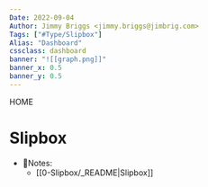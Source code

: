 ```yaml
---
Date: 2022-09-04
Author: Jimmy Briggs <jimmy.briggs@jimbrig.com>
Tags: ["#Type/Slipbox"]
Alias: "Dashboard"
cssclass: dashboard
banner: "![[graph.png]]"
banner_x: 0.5
banner_y: 0.5
---
```

HOME

# Slipbox
- 📃Notes:
	- [[0-Slipbox/_README|Slipbox]]


